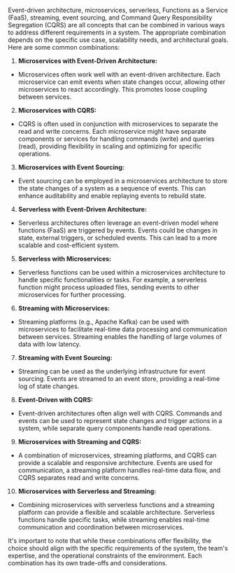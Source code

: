Event-driven architecture, microservices, serverless, Functions as a Service (FaaS), streaming, event sourcing, and Command Query Responsibility Segregation (CQRS) are all concepts that can be combined in various ways to address different requirements in a system. The appropriate combination depends on the specific use case, scalability needs, and architectural goals. Here are some common combinations:  
  
1. **Microservices with Event-Driven Architecture:**  
- Microservices often work well with an event-driven architecture. Each microservice can emit events when state changes occur, allowing other microservices to react accordingly. This promotes loose coupling between services.  
  
2. **Microservices with CQRS:**  
- CQRS is often used in conjunction with microservices to separate the read and write concerns. Each microservice might have separate components or services for handling commands (write) and queries (read), providing flexibility in scaling and optimizing for specific operations.  
  
3. **Microservices with Event Sourcing:**  
- Event sourcing can be employed in a microservices architecture to store the state changes of a system as a sequence of events. This can enhance auditability and enable replaying events to rebuild state.  
  
4. **Serverless with Event-Driven Architecture:**  
- Serverless architectures often leverage an event-driven model where functions (FaaS) are triggered by events. Events could be changes in state, external triggers, or scheduled events. This can lead to a more scalable and cost-efficient system.  
  
5. **Serverless with Microservices:**  
- Serverless functions can be used within a microservices architecture to handle specific functionalities or tasks. For example, a serverless function might process uploaded files, sending events to other microservices for further processing.  
  
6. **Streaming with Microservices:**  
- Streaming platforms (e.g., Apache Kafka) can be used with microservices to facilitate real-time data processing and communication between services. Streaming enables the handling of large volumes of data with low latency.  
  
7. **Streaming with Event Sourcing:**  
- Streaming can be used as the underlying infrastructure for event sourcing. Events are streamed to an event store, providing a real-time log of state changes.  
  
8. **Event-Driven with CQRS:**  
- Event-driven architectures often align well with CQRS. Commands and events can be used to represent state changes and trigger actions in a system, while separate query components handle read operations.  
  
9. **Microservices with Streaming and CQRS:**  
- A combination of microservices, streaming platforms, and CQRS can provide a scalable and responsive architecture. Events are used for communication, a streaming platform handles real-time data flow, and CQRS separates read and write concerns.  
  
10. **Microservices with Serverless and Streaming:**  
- Combining microservices with serverless functions and a streaming platform can provide a flexible and scalable architecture. Serverless functions handle specific tasks, while streaming enables real-time communication and coordination between microservices.  
  
It's important to note that while these combinations offer flexibility, the choice should align with the specific requirements of the system, the team's expertise, and the operational constraints of the environment. Each combination has its own trade-offs and considerations.